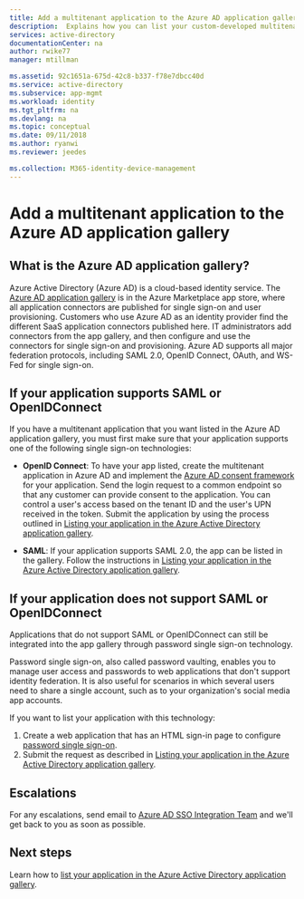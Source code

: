 ```yaml
---
title: Add a multitenant application to the Azure AD application gallery | Microsoft Docs
description:  Explains how you can list your custom-developed multitenant application in the Azure AD application gallery.
services: active-directory
documentationCenter: na
author: rwike77
manager: mtillman

ms.assetid: 92c1651a-675d-42c8-b337-f78e7dbcc40d
ms.service: active-directory
ms.subservice: app-mgmt
ms.workload: identity
ms.tgt_pltfrm: na
ms.devlang: na
ms.topic: conceptual
ms.date: 09/11/2018
ms.author: ryanwi
ms.reviewer: jeedes

ms.collection: M365-identity-device-management
---
```


# Add a multitenant application to the Azure AD application gallery

## What is the Azure AD application gallery?

Azure Active Directory (Azure AD) is a cloud-based identity service. The [Azure AD application gallery](https://azure.microsoft.com/marketplace/active-directory/all/) is in the Azure Marketplace app store, where all application connectors are published for single sign-on and user provisioning. Customers who use Azure AD as an identity provider find the different SaaS application connectors published here. IT administrators add connectors from the app gallery, and then configure and use the connectors for single sign-on and provisioning. Azure AD supports all major federation protocols, including SAML 2.0, OpenID Connect, OAuth, and WS-Fed for single sign-on. 

## If your application supports SAML or OpenIDConnect
If you have a multitenant application that you want listed in the Azure AD application gallery, you must first make sure that your application supports one of the following single sign-on technologies:

- **OpenID Connect**: To have your app listed, create the multitenant application in Azure AD and implement the [Azure AD consent framework](https://docs.microsoft.com/azure/active-directory/develop/active-directory-integrating-applications) for your application. Send the login request to a common endpoint so that any customer can provide consent to the application. You can control a user's access based on the tenant ID and the user's UPN received in the token. Submit the application by using the process outlined in [Listing your application in the Azure Active Directory application gallery](https://docs.microsoft.com/azure/active-directory/develop/active-directory-app-gallery-listing).

- **SAML**: If your application supports SAML 2.0, the app can be listed in the gallery. Follow the instructions in [Listing your application in the Azure Active Directory application gallery](https://docs.microsoft.com/azure/active-directory/develop/active-directory-app-gallery-listing).

## If your application does not support SAML or OpenIDConnect
Applications that do not support SAML or OpenIDConnect can still be integrated into the app gallery through password single sign-on technology.

Password single sign-on, also called password vaulting, enables you to manage user access and passwords to web applications that don't support identity federation. It is also useful for scenarios in which several users need to share a single account, such as to your organization's social media app accounts. 

If you want to list your application with this technology:
1. Create a web application that has an HTML sign-in page to configure [password single sign-on](https://docs.microsoft.com/azure/active-directory/active-directory-appssoaccess-whatis). 
2. Submit the request as described in [Listing your application in the Azure Active Directory application gallery](https://docs.microsoft.com/azure/active-directory/develop/active-directory-app-gallery-listing).

## Escalations

For any escalations, send email to [Azure AD SSO Integration Team](<mailto:SaaSApplicationIntegrations@service.microsoft.com>) and we'll get back to you as soon as possible.

## Next steps
Learn how to [list your application in the Azure Active Directory application gallery](https://docs.microsoft.com/azure/active-directory/develop/active-directory-app-gallery-listing).
